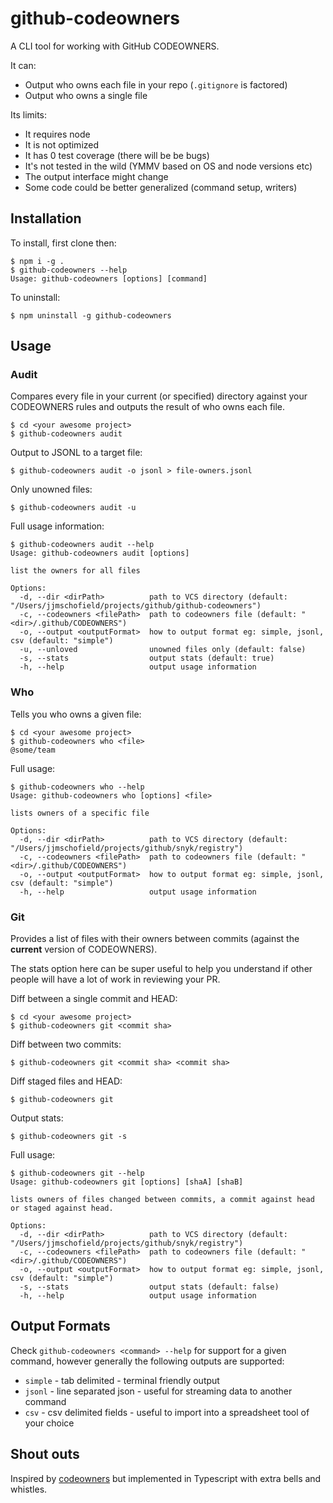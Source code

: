 # github-codeowners
A CLI tool for working with GitHub CODEOWNERS.

It can:
* Output who owns each file in your repo (`.gitignore` is factored)
* Output who owns a single file

Its limits:
* It requires node
* It is not optimized
* It has 0 test coverage (there will be be bugs)
* It's not tested in the wild (YMMV based on OS and node versions etc)
* The output interface might change
* Some code could be better generalized (command setup, writers)

## Installation
To install, first clone then:
```
$ npm i -g .
$ github-codeowners --help 
Usage: github-codeowners [options] [command]
```

To uninstall:
```
$ npm uninstall -g github-codeowners
```

## Usage
### Audit
Compares every file in your current (or specified) directory against your CODEOWNERS rules and outputs the result of who owns each file.
```
$ cd <your awesome project> 
$ github-codeowners audit
```

Output to JSONL to a target file:
```
$ github-codeowners audit -o jsonl > file-owners.jsonl 
```

Only unowned files:
```
$ github-codeowners audit -u 
```

Full usage information:
```
$ github-codeowners audit --help
Usage: github-codeowners audit [options]

list the owners for all files

Options:
  -d, --dir <dirPath>          path to VCS directory (default: "/Users/jjmschofield/projects/github/github-codeowners")
  -c, --codeowners <filePath>  path to codeowners file (default: "<dir>/.github/CODEOWNERS")
  -o, --output <outputFormat>  how to output format eg: simple, jsonl, csv (default: "simple")
  -u, --unloved                unowned files only (default: false)
  -s, --stats                  output stats (default: true)
  -h, --help                   output usage information
```

### Who
Tells you who owns a given file: 
```
$ cd <your awesome project> 
$ github-codeowners who <file>
@some/team
```

Full usage:
```
$ github-codeowners who --help                   
Usage: github-codeowners who [options] <file>

lists owners of a specific file

Options:
  -d, --dir <dirPath>          path to VCS directory (default: "/Users/jjmschofield/projects/github/snyk/registry")
  -c, --codeowners <filePath>  path to codeowners file (default: "<dir>/.github/CODEOWNERS")
  -o, --output <outputFormat>  how to output format eg: simple, jsonl, csv (default: "simple")
  -h, --help                   output usage information
```

### Git
Provides a list of files with their owners between commits (against the **current** version of CODEOWNERS).

The stats option here can be super useful to help you understand if other people will have a lot of work in reviewing your PR. 

Diff between a single commit and HEAD:
```
$ cd <your awesome project>
$ github-codeowners git <commit sha>
```

Diff between two commits:
```
$ github-codeowners git <commit sha> <commit sha>
```

Diff staged files and HEAD:
```
$ github-codeowners git
```

Output stats:
```
$ github-codeowners git -s
```


Full usage:
```
$ github-codeowners git --help                                                                                       
Usage: github-codeowners git [options] [shaA] [shaB]

lists owners of files changed between commits, a commit against head or staged against head.

Options:
  -d, --dir <dirPath>          path to VCS directory (default: "/Users/jjmschofield/projects/github/snyk/registry")
  -c, --codeowners <filePath>  path to codeowners file (default: "<dir>/.github/CODEOWNERS")
  -o, --output <outputFormat>  how to output format eg: simple, jsonl, csv (default: "simple")
  -s, --stats                  output stats (default: false)
  -h, --help                   output usage information
```

## Output Formats
Check `github-codeowners <command> --help` for support for a given command, however generally the following outputs are supported:
* `simple` - tab delimited - terminal friendly output
* `jsonl` - line separated json - useful for streaming data to another command
* `csv` - csv delimited fields - useful to import into a spreadsheet tool of your choice

## Shout outs
Inspired by [codeowners](https://github.com/beaugunderson/codeowners#readme) but implemented in Typescript with extra bells and whistles.
